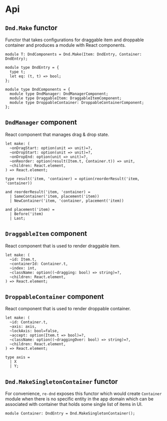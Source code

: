 # Api

## `Dnd.Make` functor
Functor that takes configurations for draggable item and droppable container and produces a module with React components.

```reason
module T: DndComponents = Dnd.Make(Item: DndEntry, Container: DndEntry);

module type DndEntry = {
  type t;
  let eq: (t, t) => bool;
};

module type DndComponents = {
  module type DndManager: DndManagerComponent;
  module type DraggableItem: DraggableItemComponent;
  module type DroppableContainer: DroppableContainerComponent;
};
```

## `DndManager` component
React component that manages drag & drop state.

```reason
let make: (
  ~onDragStart: option(unit => unit)=?,
  ~onDropStart: option(unit => unit)=?,
  ~onDropEnd: option(unit => unit)=?,
  ~onReorder: option(result(Item.t, Container.t)) => unit,
  ~children: React.element,
) => React.element;

type result('item, 'container) = option(reorderResult('item, 'container))

and reorderResult('item, 'container) =
  | SameContainer('item, placement('item))
  | NewContainer('item, 'container, placement('item))

and placement('item) =
  | Before('item)
  | Last;
```

## `DraggableItem` component
React component that is used to render draggable item.

```reason
let make: (
  ~id: Item.t,
  ~containerId: Container.t,
  ~index: int,
  ~className: option((~dragging: bool) => string)=?,
  ~children: React.element,
) => React.element;
```

## `DroppableContainer` component
React component that is used to render droppable container.

```reason
let make: (
  ~id: Container.t,
  ~axis: axis,
  ~lockAxis: bool=false,
  ~accept: option(Item.t => bool)=?,
  ~className: option((~draggingOver: bool) => string)=?,
  ~children: React.element,
) => React.element;

type axis =
  | X
  | Y;
```

## `Dnd.MakeSingletonContainer` functor
For convenience, `re-dnd` exposes this functor which would create `Container` module when there is no specific entity in the app domain which can be associated with container that holds some single list of items in UI.

```reason
module Container: DndEntry = Dnd.MakeSingletonContainer();
```

